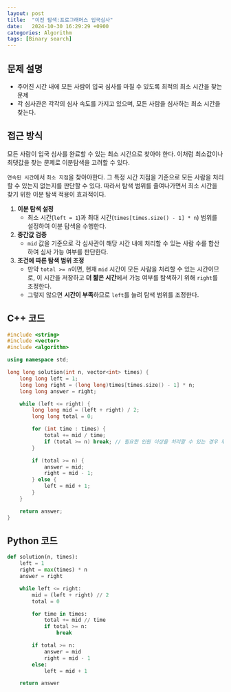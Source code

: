 ```yaml
---
layout: post
title:  "이진 탐색:프로그래머스 입국심사"
date:   2024-10-30 16:29:29 +0900
categories: Algorithm
tags: [Binary search]
---
```

## 문제 설명
- 주어진 시간 내에 모든 사람이 입국 심사를 마칠 수 있도록 최적의 최소 시간을 찾는 문제
- 각 심사관은 각각의 심사 속도를 가지고 있으며, 모든 사람을 심사하는 최소 시간을 찾는다.

## 접근 방식
모든 사람이 입국 심사를 완료할 수 있는 최소 시간으로 찾아야 한다. 이처럼 최소값이나 최댓값을 찾는 문제로 이분탐색을 고려할 수 있다.

`연속된 시간`에서  `최소 지점`을 찾아야한다. 그 특정 시간 지점을 기준으로 모든 사람을 처리할 수 있는지 없는지를 판단할 수 있다. 따라서 탐색 범위를 줄여나가면서 최소 시간을 찾기 위한 이분 탐색 적용이 효과적이다.

1. **이분 탐색 설정**
    - 최소 시간(`left = 1`)과 최대 시간(`times[times.size() - 1] * n`) 범위를 설정하여 이분 탐색을 수행한다.
2. **중간값 검증**
    - `mid` 값을 기준으로 각 심사관이 해당 시간 내에 처리할 수 있는 사람 수를 합산하여 심사 가능 여부를 판단한다.
3. **조건에 따른 탐색 범위 조정**
    - 만약 `total >= n`이면, 현재 `mid` 시간이 모든 사람을 처리할 수 있는 시간이므로, 이 시간을 저장하고 **더 짧은 시간**에서 가능 여부를 탐색하기 위해 `right`를 조정한다.
   - 그렇지 않으면 **시간이 부족**하므로 `left`를 늘려 탐색 범위를 조정한다.

## C++ 코드

```cpp
#include <string>
#include <vector>
#include <algorithm>

using namespace std;

long long solution(int n, vector<int> times) {
    long long left = 1;
    long long right = (long long)times[times.size() - 1] * n;
    long long answer = right;

    while (left <= right) {
        long long mid = (left + right) / 2;
        long long total = 0;

        for (int time : times) {
            total += mid / time;
            if (total >= n) break; // 필요한 인원 이상을 처리할 수 있는 경우 루프 종료
        }

        if (total >= n) {
            answer = mid; 
            right = mid - 1; 
        } else {
            left = mid + 1; 
        }
    }

    return answer;
}
```

## Python 코드

```python
def solution(n, times):
    left = 1
    right = max(times) * n
    answer = right

    while left <= right:
        mid = (left + right) // 2
        total = 0

        for time in times:
            total += mid // time
            if total >= n:
                break

        if total >= n:
            answer = mid
            right = mid - 1
        else:
            left = mid + 1 

    return answer
```